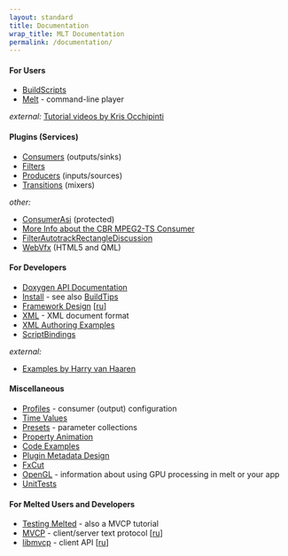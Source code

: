 ```yaml
---
layout: standard
title: Documentation
wrap_title: MLT Documentation
permalink: /documentation/
---
```


#### For Users
* [BuildScripts](buildscripts)
* [Melt](mltmelt) - command-line player

*external:* [Tutorial
videos by Kris Occhipinti](https://www.youtube.com/playlist?list=PLcUid3OP_4OWC-GJ6KfHK7dIK_yRKKn0e)

#### Plugins (Services)
* [Consumers](PluginsConsumers) (outputs/sinks)
* [Filters](PluginsFilters)
* [Producers](PluginsProducers) (inputs/sources)
* [Transitions](PluginsTransitions) (mixers)

*other:*

  * [ConsumerAsi](ConsumerAsi) (protected)
  * [More Info about the CBR MPEG2-TS Consumer](ConsumerCbrtsMore)
  * [FilterAutotrackRectangleDiscussion](FilterAutotrackRectangleDiscussion)
  * [WebVfx](http://www.mltframework.org/doxygen/webvfx/) (HTML5 and QML)

#### For Developers
* [Doxygen API Documentation](/doxygen/annotated.html)
* [Install](install) - see also [BuildTips](buildtips)
* [Framework Design](framework) [[ru](ruframework)]
* [XML](mltxml) - XML document format
* [XML Authoring Examples](authoringexamples)
* [ScriptBindings](scriptbindings)

*external:*

  * [Examples by Harry van Haaren](https://github.com/harryhaaren/mltutorial)

#### Miscellaneous
* [Profiles](profiles) - consumer (output)
configuration
* [Time Values](http://mltframework.blogspot.com/2012/04/time-properties.html)
* [Presets](presets) - parameter collections
* [Property Animation](propertyanimation)
* [Code Examples](codeexamples)
* [Plugin Metadata Design](metadatarequirements)
* [FxCut](fxcut)
* [OpenGL](opengl) - information about using GPU processing in melt or your app
* [UnitTests](unittests)

#### For Melted Users and Developers
* [Testing Melted](testing) - also a MVCP tutorial
* [MVCP](mvcp) - client/server text protocol [[ru](RuDvcp)]
* [libmvcp](libmvcp) - client API [[ru](RuValerie)]
